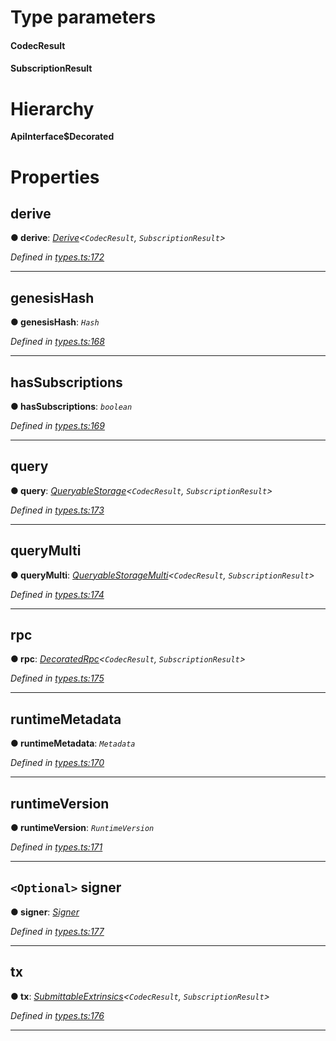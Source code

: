 

# Type parameters
#### CodecResult 
#### SubscriptionResult 
# Hierarchy

**ApiInterface$Decorated**

# Properties

<a id="derive"></a>

##  derive

**● derive**: *[Derive](_types_.derive.md)<`CodecResult`, `SubscriptionResult`>*

*Defined in [types.ts:172](https://github.com/polkadot-js/api/blob/ca8da1f/packages/api/src/types.ts#L172)*

___
<a id="genesishash"></a>

##  genesisHash

**● genesisHash**: *`Hash`*

*Defined in [types.ts:168](https://github.com/polkadot-js/api/blob/ca8da1f/packages/api/src/types.ts#L168)*

___
<a id="hassubscriptions"></a>

##  hasSubscriptions

**● hasSubscriptions**: *`boolean`*

*Defined in [types.ts:169](https://github.com/polkadot-js/api/blob/ca8da1f/packages/api/src/types.ts#L169)*

___
<a id="query"></a>

##  query

**● query**: *[QueryableStorage](_types_.queryablestorage.md)<`CodecResult`, `SubscriptionResult`>*

*Defined in [types.ts:173](https://github.com/polkadot-js/api/blob/ca8da1f/packages/api/src/types.ts#L173)*

___
<a id="querymulti"></a>

##  queryMulti

**● queryMulti**: *[QueryableStorageMulti](../modules/_types_.md#queryablestoragemulti)<`CodecResult`, `SubscriptionResult`>*

*Defined in [types.ts:174](https://github.com/polkadot-js/api/blob/ca8da1f/packages/api/src/types.ts#L174)*

___
<a id="rpc"></a>

##  rpc

**● rpc**: *[DecoratedRpc](_types_.decoratedrpc.md)<`CodecResult`, `SubscriptionResult`>*

*Defined in [types.ts:175](https://github.com/polkadot-js/api/blob/ca8da1f/packages/api/src/types.ts#L175)*

___
<a id="runtimemetadata"></a>

##  runtimeMetadata

**● runtimeMetadata**: *`Metadata`*

*Defined in [types.ts:170](https://github.com/polkadot-js/api/blob/ca8da1f/packages/api/src/types.ts#L170)*

___
<a id="runtimeversion"></a>

##  runtimeVersion

**● runtimeVersion**: *`RuntimeVersion`*

*Defined in [types.ts:171](https://github.com/polkadot-js/api/blob/ca8da1f/packages/api/src/types.ts#L171)*

___
<a id="signer"></a>

## `<Optional>` signer

**● signer**: *[Signer](_types_.signer.md)*

*Defined in [types.ts:177](https://github.com/polkadot-js/api/blob/ca8da1f/packages/api/src/types.ts#L177)*

___
<a id="tx"></a>

##  tx

**● tx**: *[SubmittableExtrinsics](_types_.submittableextrinsics.md)<`CodecResult`, `SubscriptionResult`>*

*Defined in [types.ts:176](https://github.com/polkadot-js/api/blob/ca8da1f/packages/api/src/types.ts#L176)*

___

